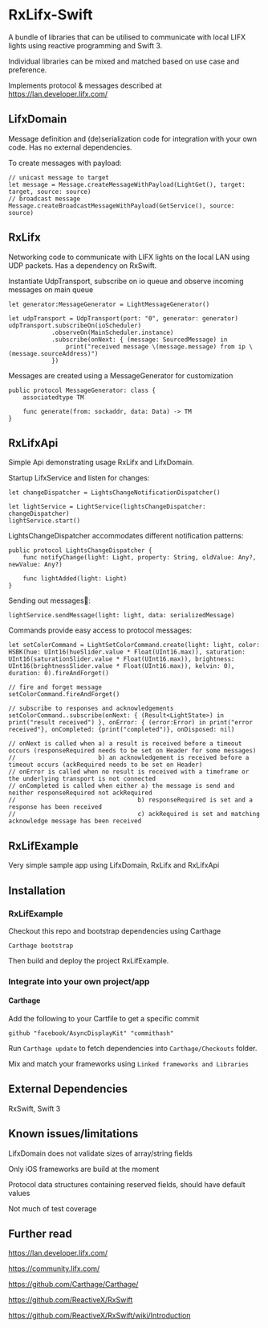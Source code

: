# RxLifx-Swift

A bundle of libraries that can be utilised to communicate with local LIFX lights using reactive programming and Swift 3.

Individual libraries can be mixed and matched based on use case and preference.

Implements protocol & messages described at https://lan.developer.lifx.com/

## LifxDomain

Message definition and (de)serialization code for integration with your own code.
Has no external dependencies.

To create messages with payload:
```
// unicast message to target
let message = Message.createMessageWithPayload(LightGet(), target: target, source: source)
// broadcast message
Message.createBroadcastMessageWithPayload(GetService(), source: source)
```

## RxLifx

Networking code to communicate with LIFX lights on the local LAN using UDP packets.
Has a dependency on RxSwift.

Instantiate UdpTransport, subscribe on io queue and observe incoming messages on main queue
```
let generator:MessageGenerator = LightMessageGenerator()

let udpTransport = UdpTransport(port: "0", generator: generator)
udpTransport.subscribeOn(ioScheduler)
            .observeOn(MainScheduler.instance)
            .subscribe(onNext: { (message: SourcedMessage) in
                print("received message \(message.message) from ip \(message.sourceAddress)")
            })
```

Messages are created using a MessageGenerator for customization
```
public protocol MessageGenerator: class {
    associatedtype TM

    func generate(from: sockaddr, data: Data) -> TM
}
```

## RxLifxApi

Simple Api demonstrating usage RxLifx and LifxDomain.

Startup LifxService and listen for changes:
```
let changeDispatcher = LightsChangeNotificationDispatcher()

let lightService = LightService(lightsChangeDispatcher: changeDispatcher)
lightService.start()
```

LightsChangeDispatcher accommodates different notification patterns:
```
public protocol LightsChangeDispatcher {
    func notifyChange(light: Light, property: String, oldValue: Any?, newValue: Any?)

    func lightAdded(light: Light)
}
```

Sending out messages￿:
```
lightService.sendMessage(light: light, data: serializedMessage)
```

Commands provide easy access to protocol messages:
```
let setColorCommand = LightSetColorCommand.create(light: light, color: HSBK(hue: UInt16(hueSlider.value * Float(UInt16.max)), saturation: UInt16(saturationSlider.value * Float(UInt16.max)), brightness: UInt16(brightnessSlider.value * Float(UInt16.max)), kelvin: 0), duration: 0).fireAndForget()

// fire and forget message
setColorCommand.fireAndForget()

// subscribe to responses and acknowledgements
setColorCommand..subscribe(onNext: { (Result<LightState>) in print("result received") }, onError: { (error:Error) in print("error received"}, onCompleted: {print("completed")}, onDisposed: nil)

// onNext is called when a) a result is received before a timeout occurs (responseRequired needs to be set on Header for some messages)
//                       b) an acknowledgement is received before a timeout occurs (ackRequired needs to be set on Header)
// onError is called when no result is received with a timeframe or the underlying transport is not connected
// onCompleted is called when either a) the message is send and neither responseRequired not ackRequired
//                                  b) responseRequired is set and a response has been received
//                                  c) ackRequired is set and matching acknowledge message has been received
```


## RxLifExample

Very simple sample app using LifxDomain, RxLifx and RxLifxApi

## Installation

### RxLifExample

Checkout this repo and bootstrap dependencies using Carthage

`Carthage bootstrap`

Then build and deploy the project RxLifExample.

### Integrate into your own project/app

#### Carthage

Add the following to your Cartfile to get a specific commit

`github "facebook/AsyncDisplayKit" "commithash"`

Run `Carthage update` to fetch dependencies into `Carthage/Checkouts` folder.

Mix and match your frameworks using `Linked frameworks and Libraries`

## External Dependencies

RxSwift, Swift 3

## Known issues/limitations

LifxDomain does not validate sizes of array/string fields

Only iOS frameworks are build at the moment

Protocol data structures containing reserved fields, should have default values

Not much of test coverage

## Further read

https://lan.developer.lifx.com/

https://community.lifx.com/

https://github.com/Carthage/Carthage/

https://github.com/ReactiveX/RxSwift

https://github.com/ReactiveX/RxSwift/wiki/Introduction
